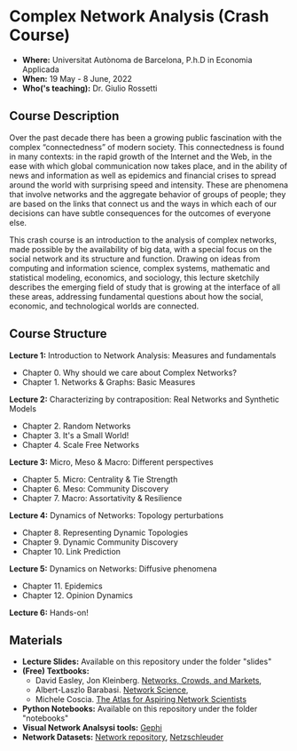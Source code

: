 # Complex Network Analysis (Crash Course)

- **Where:** Universitat Autònoma de Barcelona, P.h.D in Economia Applicada 
- **When:** 19 May - 8 June, 2022
- **Who('s teaching):** Dr. Giulio Rossetti

## Course Description

Over the past decade there has been a growing public fascination with the complex “connectedness” of modern society. This connectedness is found in many contexts: in the rapid growth of the Internet and the Web, in the ease with which global communication now takes place, and in the ability of news and information as well as epidemics and financial crises to spread around the world with surprising speed and intensity. These are phenomena that involve networks and the aggregate behavior of groups of people; they are based on the links that connect us and the ways in which each of our decisions can have subtle consequences for the outcomes of everyone else.

This crash course is an introduction to the analysis of complex networks, made possible by the availability of big data, with a special focus on the social network and its structure and function. Drawing on ideas from computing and information science, complex systems, mathematic and statistical modeling, economics, and sociology, this lecture sketchily describes the emerging field of study that is growing at the interface of all these areas, addressing fundamental questions about how the social, economic, and technological worlds are connected.

## Course Structure

**Lecture 1:** Introduction to Network Analysis: Measures and fundamentals
  - Chapter 0. Why should we care about Complex Networks?
  - Chapter 1. Networks & Graphs: Basic Measures


**Lecture 2:** Characterizing by contraposition: Real Networks and Synthetic Models
  - Chapter 2. Random Networks
  - Chapter 3. It's a Small World!
  - Chapter 4. Scale Free Networks


**Lecture 3:** Micro, Meso & Macro: Different perspectives
  - Chapter 5. Micro: Centrality & Tie Strength
  - Chapter 6. Meso: Community Discovery
  - Chapter 7. Macro: Assortativity & Resilience


**Lecture 4:** Dynamics of Networks: Topology perturbations
  - Chapter 8. Representing Dynamic Topologies
  - Chapter 9. Dynamic Community Discovery
  - Chapter 10. Link Prediction


**Lecture 5:** Dynamics on Networks: Diffusive phenomena
  - Chapter 11. Epidemics
  - Chapter 12. Opinion Dynamics


**Lecture 6:** Hands-on!


## Materials

- **Lecture Slides:** Available on this repository under the folder "slides"
- **(Free) Textbooks:** 
   - David Easley, Jon Kleinberg. [Networks, Crowds, and Markets](http://www.cs.cornell.edu/home/kleinber/networks-book/), 
   - Albert-Laszlo Barabasi. [Network Science](http://barabasi.com/book/network-science), 
   - Michele Coscia. [The Atlas for Aspiring Network Scientists](https://www.networkatlas.eu/)
- **Python Notebooks:** Available on this repository under the folder "notebooks"
- **Visual Network Analsysi tools:** [Gephi](https://gephi.org/)
- **Network Datasets:** [Network repository](https://networkrepository.com/), [Netzschleuder](https://networks.skewed.de/)
